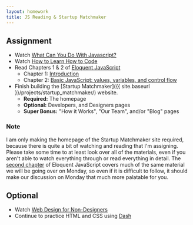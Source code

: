 ```yaml
---
layout: homework
title: JS Reading & Startup Matchmaker
---
```


Assignment
----------

* Watch [What Can You Do With Javascript?](https://generalassemb.ly/online/videos/what-can-you-do-with-javascript)
* Watch [How to Learn How to Code](https://generalassemb.ly/online/videos/programming-for-non-programmers-tech-speak/cinema?chapter=3)
* Read Chapters 1 & 2 of [Eloquent JavaScript](https://eloquentjavascript.net/contents.html)
	* Chapter 1: [Introduction](https://eloquentjavascript.net/chapter1.html)
	* Chapter 2: [Basic JavaScript: values, variables, and control flow](https://eloquentjavascript.net/chapter2.html)
* Finish building the [Startup Matchmaker]({{ site.baseurl }}/projects/startup_matchmaker/) website.
	* **Required:** The homepage
	* **Optional:** Developers, and Designers pages
	* **Super Bonus:** "How it Works", "Our Team", and/or "Blog" pages

### Note

I am only making the homepage of the Startup Matchmaker site required, because there is quite a bit of watching and reading that I'm assigning. Please take some time to at least look over all of the materials, even if you aren't able to watch everything through or read everything in detail. The [second chapter](https://eloquentjavascript.net/chapter2.html) of Eloquent JavaScript covers much of the same material we will be going over on Monday, so even if it is difficult to follow, it should make our discussion on Monday that much more palatable for you.


Optional
--------

* Watch [Web Design for Non-Designers](https://generalassemb.ly/online/videos/web-design-for-non-designers)
* Continue to practice HTML and CSS using [Dash](https://dash.generalassemb.ly/)